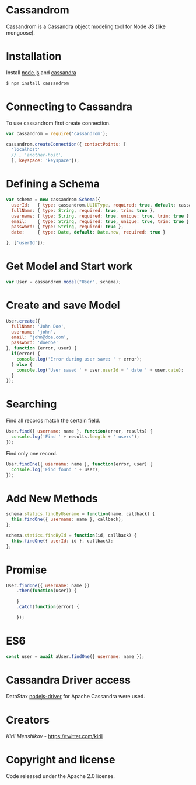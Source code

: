 # Cassandrom

Cassandrom is a Cassandra object modeling tool for Node JS (like mongoose).


# Installation

Install [node.js](http://nodejs.org/) and [cassandra](http://cassandra.apache.org/download/)

```sh
$ npm install cassandrom
```


# Connecting to Cassandra
To use cassandrom first create connection.

```js
var cassandrom = require('cassandrom');

cassandrom.createConnection({ contactPoints: [
  'localhost'
  // , 'another-host',
  ], keyspace: 'keyspace'});

```

# Defining a Schema

```js
var schema = new cassandrom.Schema({
  userId:   { type: cassandrom.UUIDType, required: true, default: cassandrom.uuid },
  fullName: { type: String, required: true, trim: true },
  username: { type: String, required: true, unique: true, trim: true },
  email:    { type: String, required: true, unique: true, trim: true },
  password: { type: String, required: true },
  date:     { type: Date, default: Date.now, required: true }

}, ['userId']);
```

# Get Model and Start work

```js
var User = cassandrom.model("User", schema);
```

# Create and save Model

```js
User.create({
  fullName: 'John Doe',
  username: 'john',
  email: 'john@doe.com',
  password: 'doedoe'
}, function (error, user) {
  if(error) {
    console.log('Error during user save: ' + error);
  } else {
    console.log('User saved ' + user.userId + ' date ' + user.date);
  }
});
```

# Searching
Find all records match the certain field.
```js
User.find({ username: name }, function(error, results) {
  console.log('Find ' + results.length + ' users');
});
```

Find only one record.
```js
User.findOne({ username: name }, function(error, user) {
  console.log('Find found ' + user);
});
```

# Add New Methods

```js
schema.statics.findByUserame = function(name, callback) {
  this.findOne({ username: name }, callback);
};

schema.statics.findById = function(id, callback) {
  this.findOne({ userId: id }, callback);
};
```

# Promise
```js
User.findOne({ username: name })
    .then(function(user)) {

    }
    .catch(function(error) {

    });
```

# ES6
```js
const user = await aUser.findOne({ username: name });
```

# Cassandra Driver access
DataStax [nodejs-driver](https://github.com/datastax/nodejs-driver) for Apache Cassandra were used.

# Creators

_Kiril Menshikov_ - https://twitter.com/kiril

# Copyright and license
Code released under the Apache 2.0 license.
